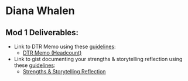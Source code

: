 # Diana Whalen

## Mod 1 Deliverables:
* Link to DTR Memo using these [guidelines](https://github.com/turingschool/career-development-curriculum/blob/master/module_one/dtr_guidelines_memo.md):
  + [DTR Memo (Headcount)](https://gist.github.com/dianawhalen/3d9691556779225d03ef96a447af1b1d)
* Link to gist documenting your strengths & storytelling reflection using these [guidelines](https://github.com/turingschool/career-development-curriculum/blob/master/module_one/strengths_storytelling_reflection.md):
  + [Strengths & Storytelling Reflection](https://gist.github.com/dianawhalen/d12219bd71a70eb9f07103ceea0013c0)
